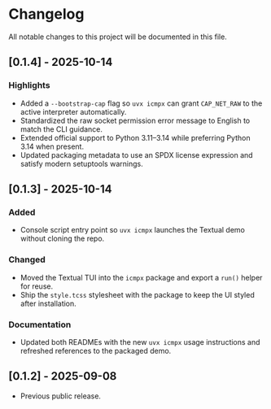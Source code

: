 # Changelog

All notable changes to this project will be documented in this file.

## [0.1.4] - 2025-10-14

### Highlights

- Added a `--bootstrap-cap` flag so `uvx icmpx` can grant `CAP_NET_RAW` to the active interpreter automatically.
- Standardized the raw socket permission error message to English to match the CLI guidance.
- Extended official support to Python 3.11–3.14 while preferring Python 3.14 when present.
- Updated packaging metadata to use an SPDX license expression and satisfy modern setuptools warnings.

## [0.1.3] - 2025-10-14

### Added

- Console script entry point so `uvx icmpx` launches the Textual demo without cloning the repo.

### Changed

- Moved the Textual TUI into the `icmpx` package and export a `run()` helper for reuse.
- Ship the `style.tcss` stylesheet with the package to keep the UI styled after installation.

### Documentation

- Updated both READMEs with the new `uvx icmpx` usage instructions and refreshed references to the packaged demo.

## [0.1.2] - 2025-09-08

- Previous public release.
